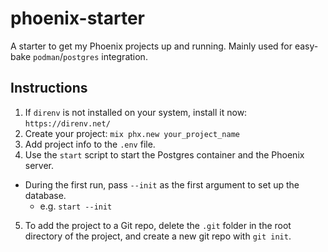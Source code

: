 # phoenix-starter

A starter to get my Phoenix projects up and running. Mainly used for easy-bake `podman`/`postgres` integration.

## Instructions

1. If `direnv` is not installed on your system, install it now: `https://direnv.net/`
2. Create your project: `mix phx.new your_project_name`
3. Add project info to the `.env` file.
4. Use the `start` script to start the Postgres container and the Phoenix server.
  - During the first run, pass `--init` as the first argument to set up the database.
    - e.g. `start --init`
5. To add the project to a Git repo, delete the `.git` folder in the root directory of the project, and create a new git repo with `git init`.
